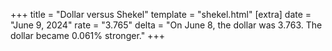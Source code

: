 +++
title = "Dollar versus Shekel"
template = "shekel.html"
[extra]
date = "June  9, 2024"
rate = "3.765"
delta = "On June  8, the dollar was 3.763. The dollar became 0.061% stronger."
+++
